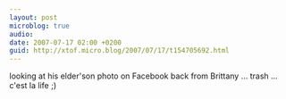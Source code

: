 ```yaml
---
layout: post
microblog: true
audio: 
date: 2007-07-17 02:00 +0200
guid: http://xtof.micro.blog/2007/07/17/t154705692.html
---
```

looking at his elder'son photo on Facebook back from Brittany ... trash ... c'est la life ;)
